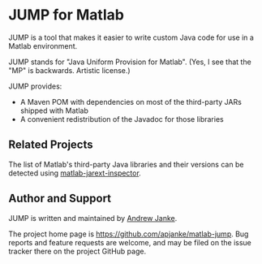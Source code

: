 # JUMP for Matlab

JUMP is a tool that makes it easier to write custom Java code for use in a Matlab environment.

JUMP stands for "Java Uniform Provision for Matlab". (Yes, I see that the "MP" is backwards. Artistic license.)

JUMP provides:

* A Maven POM with dependencies on most of the third-party JARs shipped with Matlab
* A convenient redistribution of the Javadoc for those libraries

## Related Projects

The list of Matlab's third-party Java libraries and their versions can be detected using [matlab-jarext-inspector](https://github.com/apjanke/matlab-jarext-inspector).

## Author and Support

JUMP is written and maintained by [Andrew Janke](https://apjanke.net).

The project home page is <https://github.com/apjanke/matlab-jump>. Bug reports and feature requests are welcome, and may be filed on the issue tracker there on the project GitHub page.
